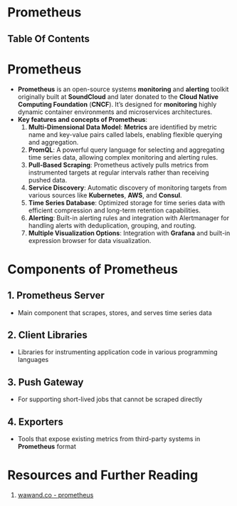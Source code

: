 # Prometheus

## Table Of Contents

# Prometheus

- **Prometheus** is an open-source systems **monitoring** and **alerting** toolkit originally built at **SoundCloud** and later donated to the **Cloud Native Computing Foundation** (**CNCF**). It’s designed for **monitoring** highly dynamic container environments and microservices architectures.
- **Key features and concepts of Prometheus**:
  1.  **Multi-Dimensional Data Model**: **Metrics** are identified by metric name and key-value pairs called labels, enabling flexible querying and aggregation.
  2.  **PromQL**: A powerful query language for selecting and aggregating time series data, allowing complex monitoring and alerting rules.
  3.  **Pull-Based Scraping**: Prometheus actively pulls metrics from instrumented targets at regular intervals rather than receiving pushed data.
  4.  **Service Discovery**: Automatic discovery of monitoring targets from various sources like **Kubernetes**, **AWS**, and **Consul**.
  5.  **Time Series Database**: Optimized storage for time series data with efficient compression and long-term retention capabilities.
  6.  **Alerting**: Built-in alerting rules and integration with Alertmanager for handling alerts with deduplication, grouping, and routing.
  7.  **Multiple Visualization Options**: Integration with **Grafana** and built-in expression browser for data visualization.

# Components of Prometheus

## 1. Prometheus Server

- Main component that scrapes, stores, and serves time series data

## 2. Client Libraries

- Libraries for instrumenting application code in various programming languages

## 3. Push Gateway

- For supporting short-lived jobs that cannot be scraped directly

## 4. Exporters

- Tools that expose existing metrics from third-party systems in **Prometheus** format

# Resources and Further Reading

1. [wawand.co - prometheus](https://wawand.co/glossary/prometheus/?ref=dailydev)

